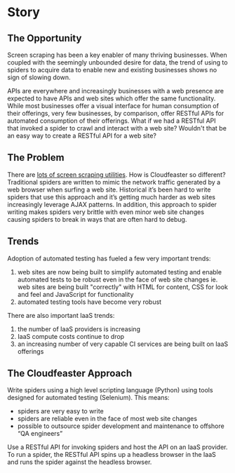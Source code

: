 # Story

## The Opportunity
Screen scraping has been a key enabler of many thriving businesses.
When coupled with the seemingly unbounded desire for data,
the trend of using to spiders to acquire data to enable new
and existing businesses shows no sign of slowing down.

APIs are everywhere and increasingly businesses with a web presence
are expected
to have APIs and web sites which offer the same functionality.
While most businesses offer a visual interface for human consumption
of their offerings,
very few businesses, by comparison, offer RESTful APIs for
automated consumption of their offerings.
What if we had a RESTful API that invoked a
spider to crawl and interact with a web site?
Wouldn't that be an easy way to create a RESTful API for
a web site?

## The Problem
There are
[lots of screen scraping utilities](other_screen_screen_scapers.md).
How is Cloudfeaster so different?
Traditional spiders are written to mimic the network traffic
generated by a web browser when surfing a web site.
Historical it’s been hard to write spiders that use this approach
and it’s getting much harder as web sites increasingly leverage
AJAX patterns.
In addition, this approach to spider writing makes spiders very brittle
with even minor web site changes causing spiders to break
in ways that are often hard to debug.

## Trends

Adoption of automated testing has fueled a few very important trends:
1. web sites are now being built to simplify automated testing
and enable automated tests to be robust even in the face of web
site changes ie. web sites
are being built "correctly" with HTML for content,
CSS for look and feel and JavaScript for functionality
1. automated testing tools have become very robust

There are also important IaaS trends:

1. the number of IaaS providers is increasing
1. IaaS compute costs continue to drop
1. an increasing number of very capable CI services
are being built on IaaS offerings

## The Cloudfeaster Approach
Write spiders using a high level scripting language (Python)
using tools designed for automated testing (Selenium).
This means:

  * spiders are very easy to write
  * spiders are reliable even in the face of most web site changes
  * possible to outsource spider development and maintenance to offshore
  “QA engineers”

Use a RESTful API for invoking spiders and host the API
on an IaaS provider. To run a spider, the RESTful API spins
up a headless browser
in the IaaS and runs the spider against the headless browser.
